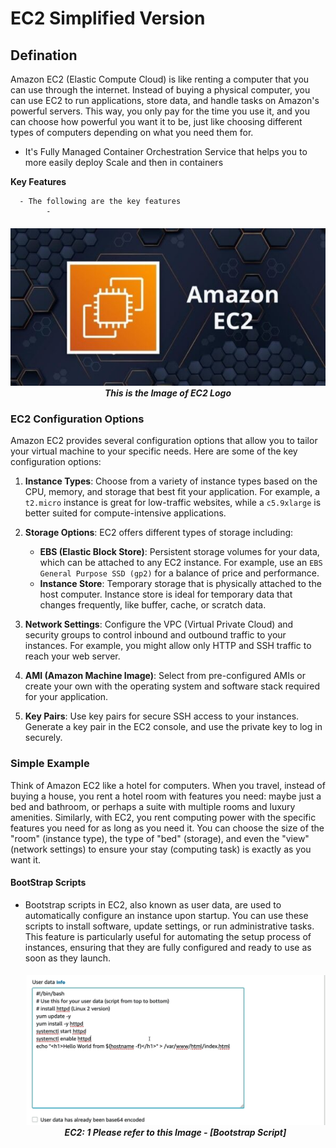 # EC2 Simplified Version

## Defination

Amazon EC2 (Elastic Compute Cloud) is like renting a computer that you can use through the internet. Instead of buying a physical computer, you can use EC2 to run applications, store data, and handle tasks on Amazon's powerful servers. This way, you only pay for the time you use it, and you can choose how powerful you want it to be, just like choosing different types of computers depending on what you need them for.

- It's Fully Managed Container Orchestration Service that helps you to more easily deploy Scale and then in containers 


**Key Features**

      - The following are the key features
            - 


<h5 align="center" > 
    <img src="./ec2.png">
    This is the Image of EC2 Logo
</h5>

### EC2 Configuration Options

Amazon EC2 provides several configuration options that allow you to tailor your virtual machine to your specific needs. Here are some of the key configuration options:

1. **Instance Types**: Choose from a variety of instance types based on the CPU, memory, and storage that best fit your application. For example, a `t2.micro` instance is great for low-traffic websites, while a `c5.9xlarge` is better suited for compute-intensive applications.

2. **Storage Options**: EC2 offers different types of storage including:

   - **EBS (Elastic Block Store)**: Persistent storage volumes for your data, which can be attached to any EC2 instance. For example, use an `EBS General Purpose SSD (gp2)` for a balance of price and performance.
   - **Instance Store**: Temporary storage that is physically attached to the host computer. Instance store is ideal for temporary data that changes frequently, like buffer, cache, or scratch data.

3. **Network Settings**: Configure the VPC (Virtual Private Cloud) and security groups to control inbound and outbound traffic to your instances. For example, you might allow only HTTP and SSH traffic to reach your web server.

4. **AMI (Amazon Machine Image)**: Select from pre-configured AMIs or create your own with the operating system and software stack required for your application.

5. **Key Pairs**: Use key pairs for secure SSH access to your instances. Generate a key pair in the EC2 console, and use the private key to log in securely.

### Simple Example

Think of Amazon EC2 like a hotel for computers. When you travel, instead of buying a house, you rent a hotel room with features you need: maybe just a bed and bathroom, or perhaps a suite with multiple rooms and luxury amenities. Similarly, with EC2, you rent computing power with the specific features you need for as long as you need it. You can choose the size of the "room" (instance type), the type of "bed" (storage), and even the "view" (network settings) to ensure your stay (computing task) is exactly as you want it.

#### BootStrap Scripts

- Bootstrap scripts in EC2, also known as user data, are used to automatically configure an instance upon startup. You can use these scripts to install software, update settings, or run administrative tasks. This feature is particularly useful for automating the setup process of instances, ensuring that they are fully configured and ready to use as soon as they launch.

    <h5 align="center">
        <img src="./Bootstrap_Scripts.png">
        <br />
        EC2: 1 Please refer to this Image - [Bootstrap Script]
    </h5>
